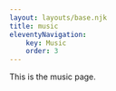 ```yaml
---
layout: layouts/base.njk
title: music
eleventyNavigation:
    key: Music
    order: 3
---
```


This is the music page.
